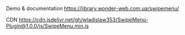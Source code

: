 Demo & documentation https://library.wonder-web.com.ua/swipemenu/

CDN https://cdn.jsdelivr.net/gh/wladislaw353/SwipeMenu-Plugin@1.0.0/js/SwipeMenu.min.js
